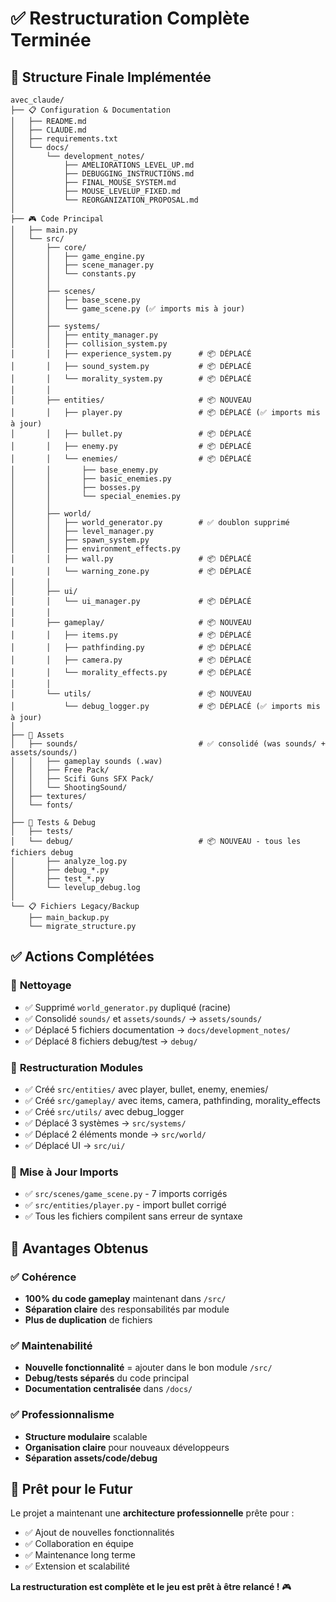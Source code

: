 # ✅ Restructuration Complète Terminée

## 🎯 Structure Finale Implémentée

```
avec_claude/
├── 📋 Configuration & Documentation
│   ├── README.md
│   ├── CLAUDE.md
│   ├── requirements.txt
│   └── docs/
│       └── development_notes/
│           ├── AMELIORATIONS_LEVEL_UP.md
│           ├── DEBUGGING_INSTRUCTIONS.md
│           ├── FINAL_MOUSE_SYSTEM.md
│           ├── MOUSE_LEVELUP_FIXED.md
│           └── REORGANIZATION_PROPOSAL.md
│
├── 🎮 Code Principal
│   ├── main.py
│   └── src/
│       ├── core/
│       │   ├── game_engine.py
│       │   ├── scene_manager.py
│       │   └── constants.py
│       │
│       ├── scenes/
│       │   ├── base_scene.py
│       │   └── game_scene.py (✅ imports mis à jour)
│       │
│       ├── systems/
│       │   ├── entity_manager.py
│       │   ├── collision_system.py
│       │   ├── experience_system.py      # 📦 DÉPLACÉ
│       │   ├── sound_system.py           # 📦 DÉPLACÉ
│       │   └── morality_system.py        # 📦 DÉPLACÉ
│       │
│       ├── entities/                     # 📦 NOUVEAU
│       │   ├── player.py                 # 📦 DÉPLACÉ (✅ imports mis à jour)
│       │   ├── bullet.py                 # 📦 DÉPLACÉ
│       │   ├── enemy.py                  # 📦 DÉPLACÉ
│       │   └── enemies/                  # 📦 DÉPLACÉ
│       │       ├── base_enemy.py
│       │       ├── basic_enemies.py
│       │       ├── bosses.py
│       │       └── special_enemies.py
│       │
│       ├── world/
│       │   ├── world_generator.py        # ✅ doublon supprimé
│       │   ├── level_manager.py
│       │   ├── spawn_system.py
│       │   ├── environment_effects.py
│       │   ├── wall.py                   # 📦 DÉPLACÉ
│       │   └── warning_zone.py           # 📦 DÉPLACÉ
│       │
│       ├── ui/
│       │   └── ui_manager.py             # 📦 DÉPLACÉ
│       │
│       ├── gameplay/                     # 📦 NOUVEAU
│       │   ├── items.py                  # 📦 DÉPLACÉ
│       │   ├── pathfinding.py            # 📦 DÉPLACÉ
│       │   ├── camera.py                 # 📦 DÉPLACÉ
│       │   └── morality_effects.py       # 📦 DÉPLACÉ
│       │
│       └── utils/                        # 📦 NOUVEAU
│           └── debug_logger.py           # 📦 DÉPLACÉ (✅ imports mis à jour)
│
├── 🎨 Assets
│   ├── sounds/                           # ✅ consolidé (was sounds/ + assets/sounds/)
│   │   ├── gameplay sounds (.wav)
│   │   ├── Free Pack/
│   │   ├── Scifi Guns SFX Pack/
│   │   └── ShootingSound/
│   ├── textures/
│   └── fonts/
│
├── 🧪 Tests & Debug
│   ├── tests/
│   └── debug/                            # 📦 NOUVEAU - tous les fichiers debug
│       ├── analyze_log.py
│       ├── debug_*.py
│       ├── test_*.py
│       └── levelup_debug.log
│
└── 📋 Fichiers Legacy/Backup
    ├── main_backup.py
    └── migrate_structure.py
```

## ✅ Actions Complétées

### 🧹 **Nettoyage**
- ✅ Supprimé `world_generator.py` dupliqué (racine)
- ✅ Consolidé `sounds/` et `assets/sounds/` → `assets/sounds/`
- ✅ Déplacé 5 fichiers documentation → `docs/development_notes/`
- ✅ Déplacé 8 fichiers debug/test → `debug/`

### 📁 **Restructuration Modules**
- ✅ Créé `src/entities/` avec player, bullet, enemy, enemies/
- ✅ Créé `src/gameplay/` avec items, camera, pathfinding, morality_effects
- ✅ Créé `src/utils/` avec debug_logger
- ✅ Déplacé 3 systèmes → `src/systems/`
- ✅ Déplacé 2 éléments monde → `src/world/`
- ✅ Déplacé UI → `src/ui/`

### 🔗 **Mise à Jour Imports**
- ✅ `src/scenes/game_scene.py` - 7 imports corrigés
- ✅ `src/entities/player.py` - import bullet corrigé
- ✅ Tous les fichiers compilent sans erreur de syntaxe

## 🎯 Avantages Obtenus

### ✅ **Cohérence**
- **100% du code gameplay** maintenant dans `/src/`
- **Séparation claire** des responsabilités par module
- **Plus de duplication** de fichiers

### ✅ **Maintenabilité**
- **Nouvelle fonctionnalité** = ajouter dans le bon module `/src/`
- **Debug/tests séparés** du code principal
- **Documentation centralisée** dans `/docs/`

### ✅ **Professionnalisme**
- **Structure modulaire** scalable
- **Organisation claire** pour nouveaux développeurs
- **Séparation assets/code/debug**

## 🚀 Prêt pour le Futur

Le projet a maintenant une **architecture professionnelle** prête pour :
- ✅ Ajout de nouvelles fonctionnalités
- ✅ Collaboration en équipe
- ✅ Maintenance long terme
- ✅ Extension et scalabilité

**La restructuration est complète et le jeu est prêt à être relancé !** 🎮